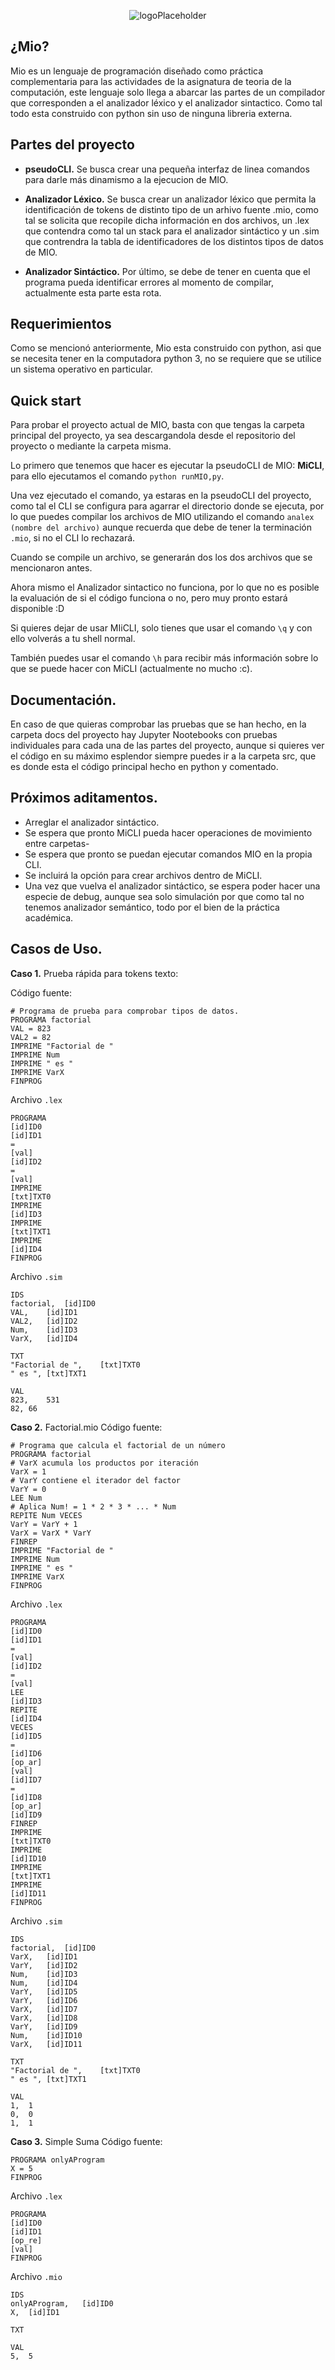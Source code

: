 <div align="center">

![logoPlaceholder](/Imagenes/logo.png)

</div>

## ¿Mio?

Mio es un lenguaje de programación diseñado como práctica complementaria para las actividades de la asignatura de teoria de la computación, este lenguaje solo llega a abarcar las partes de un compilador que corresponden a el analizador léxico y el analizador sintactico.
Como tal todo esta construido con python sin uso de ninguna libreria externa.

## Partes del proyecto
- __pseudoCLI.__ Se busca crear una pequeña interfaz de linea comandos para darle más dinamismo a la ejecucion de MIO.

- __Analizador Léxico.__ Se busca crear un analizador léxico que permita la identificación de tokens de distinto tipo de un arhivo fuente .mio, como tal se solicita que recopile dicha información en dos archivos, un .lex que contendra como tal un stack para el analizador sintáctico y un .sim que contrendra la tabla de identificadores de los distintos tipos de datos de MIO.

- __Analizador Sintáctico.__ Por último, se debe de tener en cuenta que el programa pueda identificar errores al momento de compilar, actualmente esta parte esta rota.

## Requerimientos
Como se mencionó anteriormente, Mio esta construido con python, asi que se necesita tener en la computadora python 3, no se requiere que se utilice un sistema operativo en particular.

## Quick start
Para probar el proyecto actual de MIO, basta con que tengas la carpeta principal del proyecto, ya sea descargandola desde el repositorio del proyecto o mediante la carpeta misma.

Lo primero que tenemos que hacer es ejecutar la pseudoCLI de MIO: __MiCLI__, para ello ejecutamos el comando `python runMIO,py`.

Una vez ejecutado el comando, ya estaras en la pseudoCLI del proyecto, como tal el CLI se configura para agarrar el directorio donde se ejecuta, por lo que puedes compilar los archivos de MIO utilizando el comando `analex (nombre del archivo)` aunque recuerda que debe de tener la terminación `.mio`, si no el CLI lo rechazará.

Cuando se compile un archivo, se generarán dos los dos archivos que se mencionaron antes.

Ahora mismo el Analizador sintactico no funciona, por lo que no es posible la evaluación de si el código funciona o no, pero muy pronto estará disponible :D

Si quieres dejar de usar MIiCLI, solo tienes que usar el comando `\q` y con ello volverás a tu shell normal.

También puedes usar el comando `\h` para recibir más información sobre lo que se puede hacer con MiCLI (actualmente no mucho :c).

## Documentación.
En caso de que quieras comprobar las pruebas que se han hecho, en la carpeta docs del proyecto hay Jupyter Nootebooks con pruebas individuales para cada una de las partes del proyecto, aunque si quieres ver el código en su máximo esplendor siempre puedes ir a la carpeta src, que es donde esta el código principal hecho en python y comentado.

## Próximos aditamentos.
- Arreglar el analizador sintáctico.
- Se espera que pronto MiCLI pueda hacer operaciones de movimiento entre carpetas-
- Se espera que pronto se puedan ejecutar comandos MIO en la propia CLI.
- Se incluirá la opción para crear archivos dentro de MiCLI.
- Una vez que vuelva el analizador sintáctico, se espera poder hacer una especie de debug, aunque sea solo simulación por que como tal no tenemos analizador semántico, todo por el bien de la práctica académica.

## Casos de Uso.

__Caso 1.__ Prueba rápida para tokens texto:

Código fuente:
```
# Programa de prueba para comprobar tipos de datos.
PROGRAMA factorial
VAL = 823
VAL2 = 82
IMPRIME "Factorial de "
IMPRIME Num
IMPRIME " es "
IMPRIME VarX
FINPROG
```
Archivo `.lex`
```
PROGRAMA
[id]ID0
[id]ID1
=
[val]
[id]ID2
=
[val]
IMPRIME
[txt]TXT0
IMPRIME
[id]ID3
IMPRIME
[txt]TXT1
IMPRIME
[id]ID4
FINPROG
```
Archivo `.sim`
```
IDS
factorial,	[id]ID0
VAL,	[id]ID1
VAL2,	[id]ID2
Num,	[id]ID3
VarX,	[id]ID4

TXT
"Factorial de ",	[txt]TXT0
" es ",	[txt]TXT1

VAL
823,	531
82,	66
```

__Caso 2.__ Factorial.mio
Código fuente:
```
# Programa que calcula el factorial de un número
PROGRAMA factorial
# VarX acumula los productos por iteración
VarX = 1
# VarY contiene el iterador del factor
VarY = 0
LEE Num
# Aplica Num! = 1 * 2 * 3 * ... * Num
REPITE Num VECES
VarY = VarY + 1
VarX = VarX * VarY
FINREP
IMPRIME "Factorial de "
IMPRIME Num
IMPRIME " es "
IMPRIME VarX
FINPROG
```
Archivo `.lex`
```
PROGRAMA
[id]ID0
[id]ID1
=
[val]
[id]ID2
=
[val]
LEE
[id]ID3
REPITE
[id]ID4
VECES
[id]ID5
=
[id]ID6
[op_ar]
[val]
[id]ID7
=
[id]ID8
[op_ar]
[id]ID9
FINREP
IMPRIME
[txt]TXT0
IMPRIME
[id]ID10
IMPRIME
[txt]TXT1
IMPRIME
[id]ID11
FINPROG
```
Archivo `.sim`
```
IDS
factorial,	[id]ID0
VarX,	[id]ID1
VarY,	[id]ID2
Num,	[id]ID3
Num,	[id]ID4
VarY,	[id]ID5
VarY,	[id]ID6
VarX,	[id]ID7
VarX,	[id]ID8
VarY,	[id]ID9
Num,	[id]ID10
VarX,	[id]ID11

TXT
"Factorial de ",	[txt]TXT0
" es ",	[txt]TXT1

VAL
1,	1
0,	0
1,	1
```
__Caso 3.__ Simple Suma
Código fuente:
```
PROGRAMA onlyAProgram
X = 5
FINPROG
```

Archivo `.lex`
```
PROGRAMA
[id]ID0
[id]ID1
[op_re]
[val]
FINPROG
```

Archivo `.mio`
```
IDS
onlyAProgram,	[id]ID0
X,	[id]ID1

TXT

VAL
5,	5
```